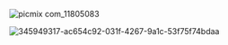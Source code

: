 ![picmix com_11805083](https://github.com/user-attachments/assets/5b3a7eca-d738-43bb-a953-42613f7b7abf)

![345949317-ac654c92-031f-4267-9a1c-53f75f74bdaa](https://github.com/user-attachments/assets/4b4fe158-7ab8-4b04-9c5f-20b8e793bf2d)


